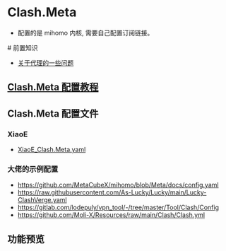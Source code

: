 # Clash.Meta
- 配置的是 mihomo 内核, 需要自己配置订阅链接。

\# 前置知识
- [关于代理的一些问题](https://blog.revincx.icu/posts/proxy-summary/)

## [Clash.Meta 配置教程](https://github.com/LaolunsiG/XiaoE_PCR/blob/main/Config_File/Clash.Meta/Clash.Meta%20%E9%85%8D%E7%BD%AE%E6%95%99%E7%A8%8B.md)

## Clash.Meta 配置文件
### XiaoE
- [XiaoE_Clash.Meta.yaml](https://raw.githubusercontent.com/LaolunsiG/XiaoE_PCR/main/Config_File/Clash_Meta/XiaoE_Clash.Meta.yaml)

### 大佬的示例配置
- https://github.com/MetaCubeX/mihomo/blob/Meta/docs/config.yaml
- https://raw.githubusercontent.com/As-Lucky/Lucky/main/Lucky-ClashVerge.yaml
- https://gitlab.com/lodepuly/vpn_tool/-/tree/master/Tool/Clash/Config
- https://github.com/Moli-X/Resources/raw/main/Clash/Clash.yml

## 功能预览



